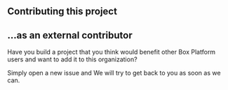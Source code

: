 
## Contributing this project

## ...as an external contributor

Have you build a project that you think would benefit other Box Platform users and want to add it to this organization? 

Simply open a new issue and We will try to get back to you as soon as we can.
